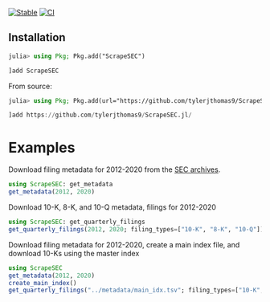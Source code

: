[![Stable](https://img.shields.io/badge/docs-stable-blue.svg)](https://docs.juliahub.com/ScrapeSEC/bPAC8/0.4.0/)
[![CI](https://github.com/tylerjthomas9/ScrapeSEC.jl/actions/workflows/ci.yml/badge.svg)](https://github.com/tylerjthomas9/ScrapeSEC.jl/actions/workflows/ci.yml)

## Installation

```julia
julia> using Pkg; Pkg.add("ScrapeSEC")
```

```julia
]add ScrapeSEC
```

From source:
```julia
julia> using Pkg; Pkg.add(url="https://github.com/tylerjthomas9/ScrapeSEC.jl/")
```

```julia
]add https://github.com/tylerjthomas9/ScrapeSEC.jl/
```

# Examples

Download filing metadata for 2012-2020 from the [SEC archives](https://www.sec.gov/Archives/).

```julia
using ScrapeSEC: get_metadata
get_metadata(2012, 2020)
```

Download 10-K, 8-K, and 10-Q metadata, filings for 2012-2020

```julia
using ScrapeSEC: get_quarterly_filings
get_quarterly_filings(2012, 2020; filing_types=["10-K", "8-K", "10-Q"])
```


Download filing metadata for 2012-2020, create a main index file, and download 10-Ks using the master index
```julia
using ScrapeSEC
get_metadata(2012, 2020)
create_main_index()
get_quarterly_filings("../metadata/main_idx.tsv"; filing_types=["10-K", ])
```
